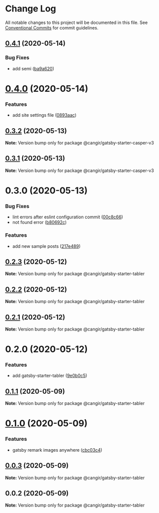 # Change Log

All notable changes to this project will be documented in this file.
See [Conventional Commits](https://conventionalcommits.org) for commit guidelines.

## [0.4.1](https://github.com/cangir/gatsby-starter-casper-v3/compare/@cangir/gatsby-starter-casper-v3@0.4.0...@cangir/gatsby-starter-casper-v3@0.4.1) (2020-05-14)


### Bug Fixes

* add semi ([ba9a620](https://github.com/cangir/gatsby-starter-casper-v3/commit/ba9a62097bf387e176dda629128ed6527ea086e3))





# [0.4.0](https://github.com/cangir/gatsby-starter-casper-v3/compare/@cangir/gatsby-starter-casper-v3@0.3.2...@cangir/gatsby-starter-casper-v3@0.4.0) (2020-05-14)


### Features

* add site settings file ([0893aac](https://github.com/cangir/gatsby-starter-casper-v3/commit/0893aaca3acec512443aa206b210e113a1673195))





## [0.3.2](https://github.com/cangir/gatsby-starter-casper-v3/compare/@cangir/gatsby-starter-casper-v3@0.3.1...@cangir/gatsby-starter-casper-v3@0.3.2) (2020-05-13)

**Note:** Version bump only for package @cangir/gatsby-starter-casper-v3





## [0.3.1](https://github.com/cangir/gatsby-starter-casper-v3/compare/@cangir/gatsby-starter-casper-v3@0.3.0...@cangir/gatsby-starter-casper-v3@0.3.1) (2020-05-13)

**Note:** Version bump only for package @cangir/gatsby-starter-casper-v3





# 0.3.0 (2020-05-13)


### Bug Fixes

* lint errors after eslint configuration commit ([00c8c66](https://github.com/cangir/gatsby-starter-casper-v3/commit/00c8c66ed13e4d5b1a5e9b6af70a31b751c7c0a3))
* not found error ([b80692c](https://github.com/cangir/gatsby-starter-casper-v3/commit/b80692ca194355a36624b206a62423f3c034b689))


### Features

* add new sample posts ([217e489](https://github.com/cangir/gatsby-starter-casper-v3/commit/217e48948153588b9387edea05df8067392965ef))





## [0.2.3](https://github.com/cangir/gatsby-starter-tabler/compare/@cangir/gatsby-starter-tabler@0.2.2...@cangir/gatsby-starter-tabler@0.2.3) (2020-05-12)

**Note:** Version bump only for package @cangir/gatsby-starter-tabler





## [0.2.2](https://github.com/cangir/gatsby-starter-tabler/compare/@cangir/gatsby-starter-tabler@0.2.1...@cangir/gatsby-starter-tabler@0.2.2) (2020-05-12)

**Note:** Version bump only for package @cangir/gatsby-starter-tabler





## [0.2.1](https://github.com/cangir/gatsby-starter-tabler/compare/@cangir/gatsby-starter-tabler@0.2.0...@cangir/gatsby-starter-tabler@0.2.1) (2020-05-12)

**Note:** Version bump only for package @cangir/gatsby-starter-tabler





# 0.2.0 (2020-05-12)


### Features

* add gatsby-starter-tabler ([9e0b0c5](https://github.com/cangir/gatsby-starter-tabler/commit/9e0b0c5d8468f5865061b36277134dce817b7a02))





## [0.1.1](https://github.com/cangir/gatsby-starter-tabler/compare/@cangir/gatsby-starter-tabler@0.1.0...@cangir/gatsby-starter-tabler@0.1.1) (2020-05-09)

**Note:** Version bump only for package @cangir/gatsby-starter-tabler





# [0.1.0](https://github.com/cangir/gatsby-starter-tabler/compare/@cangir/gatsby-starter-tabler@0.0.3...@cangir/gatsby-starter-tabler@0.1.0) (2020-05-09)


### Features

* gatsby remark images anywhere ([cbc03c4](https://github.com/cangir/gatsby-starter-tabler/commit/cbc03c48191518fe2c31bd33f6d6d732db980f46))





## [0.0.3](https://github.com/cangir/gatsby-starter-tabler/compare/@cangir/gatsby-starter-tabler@0.0.2...@cangir/gatsby-starter-tabler@0.0.3) (2020-05-09)

**Note:** Version bump only for package @cangir/gatsby-starter-tabler





## 0.0.2 (2020-05-09)

**Note:** Version bump only for package @cangir/gatsby-starter-tabler
